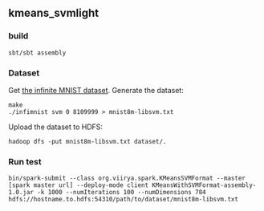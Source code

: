 ## kmeans_svmlight

### build

    sbt/sbt assembly

### Dataset

Get [the infinite MNIST dataset](http://leon.bottou.org/projects/infimnist). Generate the dataset:

    make
    ./infimnist svm 0 8109999 > mnist8m-libsvm.txt

Upload the dataset to HDFS:

    hadoop dfs -put mnist8m-libsvm.txt dataset/.

### Run test

    bin/spark-submit --class org.viirya.spark.KMeansSVMFormat --master [spark master url] --deploy-mode client KMeansWithSVMFormat-assembly-1.0.jar -k 1000 --numIterations 100 --numDimensions 784 hdfs://hostname.to.hdfs:54310/path/to/dataset/mnist8m-libsvm.txt 

